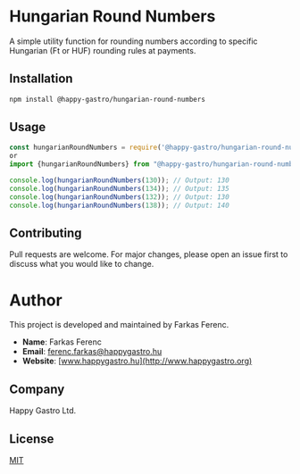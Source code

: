# Hungarian Round Numbers

A simple utility function for rounding numbers according to specific Hungarian (Ft or HUF) rounding rules at payments.

## Installation
```bash
npm install @happy-gastro/hungarian-round-numbers
```

## Usage
```javascript
const hungarianRoundNumbers = require('@happy-gastro/hungarian-round-numbers');
or
import {hungarianRoundNumbers} from "@happy-gastro/hungarian-round-numbers"

console.log(hungarianRoundNumbers(130)); // Output: 130
console.log(hungarianRoundNumbers(134)); // Output: 135
console.log(hungarianRoundNumbers(132)); // Output: 130
console.log(hungarianRoundNumbers(138)); // Output: 140
```

## Contributing
Pull requests are welcome. For major changes, please open an issue first to discuss what you would like to change.

# Author

This project is developed and maintained by Farkas Ferenc.

- **Name**: Farkas Ferenc
- **Email**: [ferenc.farkas@happygastro.hu](mailto:ferenc.farkas@happygastro.hu)
- **Website**: [www.happygastro.hu](http://www.happygastro.org)

## Company

Happy Gastro Ltd.

## License
[MIT](https://choosealicense.com/licenses/mit/)
